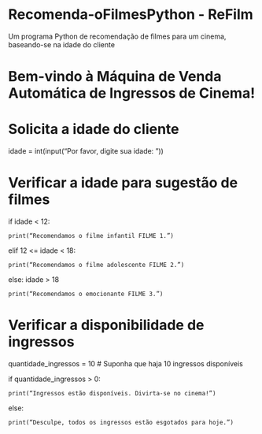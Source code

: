 # Recomenda-oFilmesPython - ReFilm
Um programa Python de recomendação de filmes para um cinema, baseando-se na idade do cliente

# Bem-vindo à Máquina de Venda Automática de Ingressos de Cinema!

 
# Solicita a idade do cliente

idade = int(input(“Por favor, digite sua idade: ”))

 

# Verificar a idade para sugestão de filmes

if idade < 12:

    print(“Recomendamos o filme infantil FILME 1.”)

elif 12 <= idade < 18:

    print(“Recomendamos o filme adolescente FILME 2.”)

else: idade > 18

    print(“Recomendamos o emocionante FILME 3.”)

 

# Verificar a disponibilidade de ingressos

quantidade_ingressos = 10  # Suponha que haja 10 ingressos disponíveis

if quantidade_ingressos > 0:

    print(“Ingressos estão disponíveis. Divirta-se no cinema!”)

else:

    print(“Desculpe, todos os ingressos estão esgotados para hoje.”)
